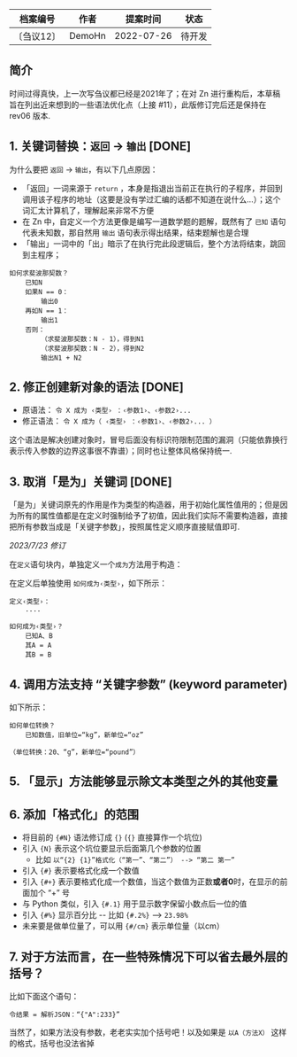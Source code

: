 | 档案编号| 作者| 提案时间 | 状态 |
|:----:|:----:|:----:|:----:|
|〔刍议12〕| DemoHn | 2022-07-26 | 待开发 |

## 简介

时间过得真快，上一次写刍议都已经是2021年了；在对 Zn 进行重构后，本草稿旨在列出近来想到的一些语法优化点（上接 #11），此版修订完后还是保持在 rev06 版本.

## 1. 关键词替换：`返回` -> `输出` [DONE]

为什么要把 `返回` -> `输出`，有以下几点原因：
  - 「返回」一词来源于 `return` ，本身是指退出当前正在执行的子程序，并回到调用该子程序的地址（这要是没有学过汇编的话都不知道在说什么...）；这个词汇太计算机了，理解起来非常不方便
  - 在 Zn 中，自定义一个方法更像是编写一道数学题的题解，既然有了 `已知` 语句代表未知数，那自然用 `输出` 语句表示得出结果，结束题解也是合理
  - 「输出」一词中的「出」暗示了在执行完此段逻辑后，整个方法将结束，跳回到主程序；


```zn
如何求斐波那契数？
    已知N
    如果N == 0：
        输出0
    再如N == 1：
        输出1
    否则：        
        （求斐波那契数：N - 1），得到N1
        （求斐波那契数：N - 2），得到N2        
        输出N1 + N2
```  
 
## 2. 修正创建新对象的语法 [DONE]

- 原语法： `令 X 成为 ‹类型› ：‹参数1›、‹参数2›...`
- 修正语法： `令 X 成为（ ‹类型› ：‹参数1›、‹参数2›... ）`

这个语法是解决创建对象时，冒号后面没有标识符限制范围的漏洞（只能依靠换行表示传入参数的边界这事很不靠谱）；同时也让整体风格保持统一.

## 3. 取消「是为」关键词 [DONE]

「是为」关键词原先的作用是作为类型的构造器，用于初始化属性值用的；但是因为所有的属性值都是在定义时强制给予了初值，因此我们实际不需要构造器，直接把所有参数当成是「关键字参数」，按照属性定义顺序直接赋值即可.

*2023/7/23 修订*

在`定义`语句块内，单独定义一个`成为`方法用于构造：

在定义后单独使用 `如何成为‹类型›`，如下所示：

```
定义‹类型›：
    ....

如何成为‹类型›？
    已知A、B
    其A = A
    其B = B
```

## 4. 调用方法支持 “关键字参数” (keyword parameter)


如下所示：

```zn
如何单位转换？
    已知数值，旧单位=“kg”，新单位=“oz”

（单位转换：20、“g”，新单位=“pound”）
```

## 5. 「显示」方法能够显示除文本类型之外的其他变量

## 6. 添加「格式化」的范围

  - 将目前的 `{#N}` 语法修订成 `{}` (`{}` 直接算作一个坑位)
  - 引入 `{N}` 表示这个坑位要显示后面第几个参数的位置
    - 比如 `以“{2} {1}”格式化（“第一”、“第二”） --> “第二 第一”`
  - 引入 `{#}` 表示要格式化成一个数值
  - 引入 `{#+}` 表示要格式化成一个数值，当这个数值为正数**或者0**时，在显示的前面加个 “+” 号
  - 与 Python 类似，引入 `{#.1}` 用于显示数字保留小数点后一位的值
  - 引入 `{#%}` 显示百分比 -- 比如 `{#.2%}` --> `23.98%`  
  - 未来要是做单位量了，可以用 `{#/cm}` 表示单位量（以cm）

## 7. 对于方法而言，在一些特殊情况下可以省去最外层的括号？

比如下面这个语句：
```
令结果 = 解析JSON：“{"A":233}”
```

当然了，如果方法没有参数，老老实实加个括号吧！以及如果是 `以A（方法X）` 这样的格式，括号也没法省掉
